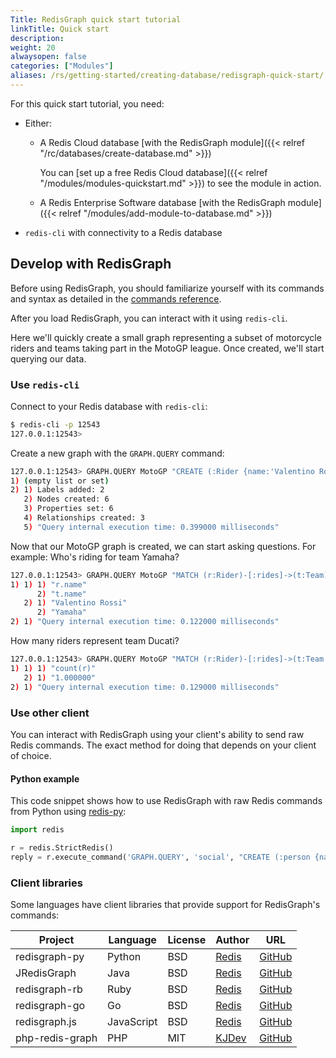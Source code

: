 ```yaml
---
Title: RedisGraph quick start tutorial
linkTitle: Quick start
description:
weight: 20
alwaysopen: false
categories: ["Modules"]
aliases: /rs/getting-started/creating-database/redisgraph-quick-start/
---
```

For this quick start tutorial, you need:

- Either:
    - A Redis Cloud database [with the RedisGraph module]({{< relref "/rc/databases/create-database.md" >}})

        You can [set up a free Redis Cloud database]({{< relref "/modules/modules-quickstart.md" >}}) to see the module in action.
    - A Redis Enterprise Software database [with the RedisGraph module]({{< relref "/modules/add-module-to-database.md" >}})
- `redis-cli` with connectivity to a Redis database

## Develop with RedisGraph

Before using RedisGraph, you should familiarize yourself with its commands and syntax as detailed in the
[commands reference](https://oss.redis.com/redisgraph/commands/).

After you load RedisGraph, you can interact with it using `redis-cli`.

Here we'll quickly create a small graph representing a subset of motorcycle riders and teams
taking part in the MotoGP league. Once created, we'll start querying our data.

### Use `redis-cli`

Connect to your Redis database with `redis-cli`:

```sh
$ redis-cli -p 12543
127.0.0.1:12543>
```

Create a new graph with the `GRAPH.QUERY` command:

```sh
127.0.0.1:12543> GRAPH.QUERY MotoGP "CREATE (:Rider {name:'Valentino Rossi'})-[:rides]->(:Team {name:'Yamaha'}), (:Rider {name:'Dani Pedrosa'})-[:rides]->(:Team {name:'Honda'}), (:Rider {name:'Andrea Dovizioso'})-[:rides]->(:Team {name:'Ducati'})"
1) (empty list or set)
2) 1) Labels added: 2
   2) Nodes created: 6
   3) Properties set: 6
   4) Relationships created: 3
   5) "Query internal execution time: 0.399000 milliseconds"
```

Now that our MotoGP graph is created, we can start asking questions. For example:
Who's riding for team Yamaha?

```sh
127.0.0.1:12543> GRAPH.QUERY MotoGP "MATCH (r:Rider)-[:rides]->(t:Team) WHERE t.name = 'Yamaha' RETURN r,t"
1) 1) 1) "r.name"
      2) "t.name"
   2) 1) "Valentino Rossi"
      2) "Yamaha"
2) 1) "Query internal execution time: 0.122000 milliseconds"
```

How many riders represent team Ducati?

```sh
127.0.0.1:12543> GRAPH.QUERY MotoGP "MATCH (r:Rider)-[:rides]->(t:Team {name:'Ducati'}) RETURN count(r)"
1) 1) 1) "count(r)"
   2) 1) "1.000000"
2) 1) "Query internal execution time: 0.129000 milliseconds"
```

### Use other client

You can interact with RedisGraph using your client's ability to send raw Redis commands.
The exact method for doing that depends on your client of choice.

#### Python example

This code snippet shows how to use RedisGraph with raw Redis commands from Python using
[redis-py](https://github.com/andymccurdy/redis-py):

```python
import redis

r = redis.StrictRedis()
reply = r.execute_command('GRAPH.QUERY', 'social', "CREATE (:person {name:'roi', age:33, gender:'male', status:'married')")
```

### Client libraries

Some languages have client libraries that provide support for RedisGraph's commands:

| Project | Language | License | Author | URL |
| ------- | -------- | ------- | ------ | --- |
| redisgraph-py | Python | BSD | [Redis](https://redislabs.com) | [GitHub](https://github.com/RedisLabs/redisgraph-py) |
| JRedisGraph | Java | BSD | [Redis](https://redislabs.com) | [GitHub](https://github.com/RedisLabs/JRedisGraph) |
| redisgraph-rb | Ruby | BSD | [Redis](https://redislabs.com) | [GitHub](https://github.com/RedisLabs/redisgraph-rb) |
| redisgraph-go | Go | BSD | [Redis](https://redislabs.com) | [GitHub](https://github.com/RedisLabs/redisgraph-go) |
| redisgraph.js | JavaScript | BSD | [Redis](https://redislabs.com) | [GitHub](https://github.com/RedisLabs/redisgraph.js) |
| php-redis-graph | PHP | MIT | [KJDev](https://github.com/kjdev) | [GitHub](https://github.com/kjdev/php-redis-graph) |
